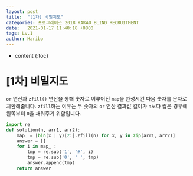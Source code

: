 ```yaml
---
layout: post
title:  "[1차] 비밀지도"
categories: 프로그래머스 2018_KAKAO_BLIND_RECRUITMENT
date:   2021-01-17 11:40:18 +0800
tags: Lv.1
author: Haribo
---
```


* content
{:toc}
# [1차] 비밀지도

`or` 연산과 `zfill()` 연산을 통해 숫자로 이루어진 `map`을 완성시킨 다음 숫자를 문자로 치환해줍니다. `zfill`하는 이유는 두 숫자의 `or` 연산 결과값 길이가 `n`보다 짧은 경우에 왼쪽부터 `0`을 채워주기 위함입니다.

```python
import re
def solution(n, arr1, arr2):
    map_ = [bin(x | y)[2:].zfill(n) for x, y in zip(arr1, arr2)]
    answer = []
    for i in map_ :
        tmp = re.sub('1', '#', i)
        tmp = re.sub('0', ' ', tmp)
        answer.append(tmp)
    return answer
```
